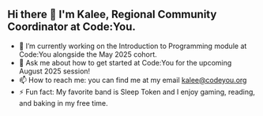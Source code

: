 ## Hi there 👋 I'm Kalee, Regional Community Coordinator at Code:You.

- 🔭 I’m currently working on the Introduction to Programming module at Code:You alongside the May 2025 cohort.
- 💬 Ask me about how to get started at Code:You for the upcoming August 2025 session!
- 📫 How to reach me: you can find me at my email kalee@codeyou.org
- ⚡ Fun fact: My favorite band is Sleep Token and I enjoy gaming, reading, and baking in my free time. 

